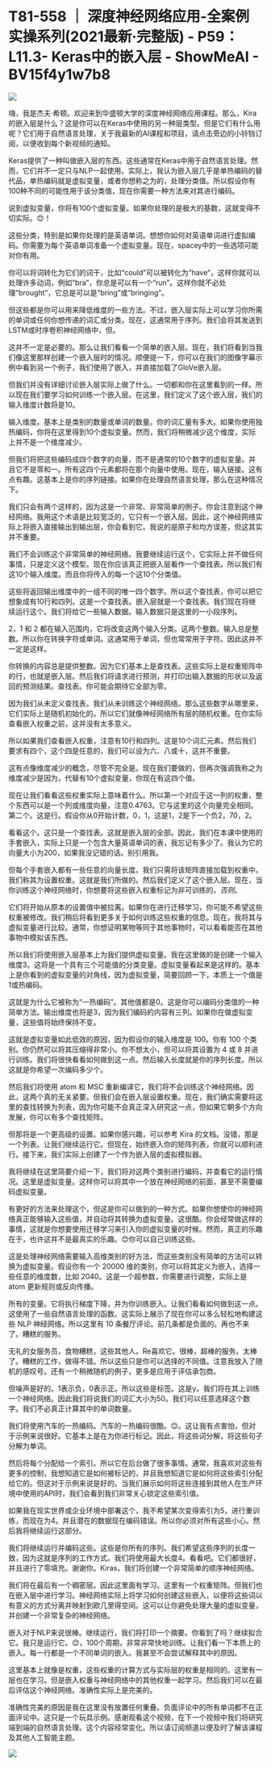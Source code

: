 # T81-558 ｜ 深度神经网络应用-全案例实操系列(2021最新·完整版) - P59：L11.3- Keras中的嵌入层 - ShowMeAI - BV15f4y1w7b8

![](img/6c6a4e57e3618c11a532abc5118438e7_0.png)

嗨，我是杰夫·希顿。欢迎来到华盛顿大学的深度神经网络应用课程。那么，Kira的嵌入层是什么？这是你可以在Keras中使用的另一种层类型。但是它们有什么用呢？它们用于自然语言处理，关于我最新的AI课程和项目，请点击旁边的小铃铛订阅，以便收到每个新视频的通知。

Keras提供了一种叫做嵌入层的东西。这些通常在Keras中用于自然语言处理。然而，它们并不一定只与NLP一起使用。实际上，我认为嵌入层几乎是单热编码的替代品，单热编码就是虚拟变量，或者你想称之为的，处理分类值。所以假设你有100种不同的可能性用于该分类值，现在你需要一种方法来对其进行编码。

说到虚拟变量，你将有100个虚拟变量。如果你处理的是极大的基数，这就变得不切实际。😊！[](img/6c6a4e57e3618c11a532abc5118438e7_2.png)

这些分类，特别是如果你处理的是英语单词。想想你如何对英语单词进行虚拟编码。你需要为每个英语单词准备一个虚拟变量。现在，spacey中的一些选项可能对你有用。

你可以将词转化为它们的词干，比如“could”可以被转化为“have”，这样你就可以处理许多动词，例如“bra”，你总是可以有一个“run”。这样你就不必处理“brought”，它总是可以是“bring”或“bringing”。

但这些都是你可以用来降低维度的一些方法。不过，嵌入层实际上可以学习你所需的单词或任何你想传递的词汇或分类。现在，这通常用于序列。我们会将其发送到LSTM或时序卷积神经网络中，但。

这并不一定是必要的。那么让我们看看一个简单的嵌入层。现在，我们将看到当我们像这里那样创建一个嵌入层时的情况。顺便提一下，你可以在我们的图像字幕示例中看到另一个例子，我们使用了嵌入，并直接加载了GloVe嵌入层。

但我们并没有详细讨论嵌入层实际上做了什么。一切都和你在这里看到的一样。所以现在我们要学习如何训练一个嵌入层。在这里，我们定义了这个嵌入层，我们的输入维度计数将是10。

输入维度。基本上是类别的数量或单词的数量。你的词汇量有多大。如果你使用独热编码，你将在这里得到10个虚拟变量。然而，我们将稍微减少这个维度，实际上并不是一个维度减少。

但我们将把这些编码成四个数字的向量，而不是通常的10个数字的虚拟变量。并且它不是零和一。所有这四个元素都将在那个向量中使用。现在，输入链接。这有点有趣。这基本上是你的序列链接。如果你在处理自然语言处理，那么在这种情况下。

我们只会有两个这样的，因为这是一个非常、非常简单的例子。你会注意到这个神经网络。我用这个术语是比较宽泛的，它只有一个嵌入层。因此，这个神经网络实际上将嵌入直接输出到输出层，你会看到它。我说的是原子和均方误差，但这其实并不重要。

我们不会训练这个非常简单的神经网络。我要继续运行这个，它实际上并不做任何事情，只是定义这个模型。现在你应该真正把嵌入层看作一个查找表。所以我们有这10个输入维度。而且你将传入的每一个这10个分类值。

这些将返回输出维度中的一组不同的唯一四个数字。所以这个查找表，你可以把它想象成有10行和四列。这是一个查找表。嵌入层就是一个查找表。我们现在将继续运行这个。我们将给它一些输入数据。输入数据只是这里的一小段序列。

2，1 和 2 都在输入范围内，它将改变这两个输入分类。这两个整数。输入总是整数。所以你在转换字符或单词。这通常用于单词，但也常常用于字符。因此这并不一定是这样。

你转换的内容总是提供整数。因为它们基本上是查找表。这些实际上是权重矩阵中的行，也就是嵌入层。然后我们将请求进行预测，并打印出输入数据的形状以及返回的预测结果。查找表。你可能会期待它全部为零。

因为我们从未定义查找表。我们从未训练这个神经网络。那么这些数字从哪里来，它们实际上是随机初始化的。所以它们就像神经网络所有层的随机权重。在你实际查看嵌入权重之前，这并没有太多意义。

所以如果我们查看嵌入权重，注意有10行和四列。这是10个词汇元素。然后我们要求有四个，这个四是任意的，我们可以设为六、八或十，这并不重要。

这有点像维度减少的概念，尽管不完全是。现在我们要做的，但再次强调我称之为维度减少是因为，代替有10个虚拟变量，你现在有这四个值。

现在让我们看看这些权重实际上意味着什么。所以第一个对应于这一列的权重，整个东西可以是一个列或维度向量，注意0.4763。它与这里的这个向量完全相同。第二个。这是行。假设你从0开始计数，0，1，这是1，2是下一个负2，70，2。

看看这个。这只是一个查找表。这就是嵌入层的全部。因此，我们在本课中使用的手套嵌入，实际上只是一个包含大量英语单词的表，我忘记有多少了。我认为它的向量大小为200，如果我没记错的话。别引用我。

但每个手套嵌入都有一些任意的向量长度。我们只需将该矩阵直接加载到权重中。我们称其为设置权重。这就是我们所做的。然后我们定义了这个嵌入层。现在，当你训练这个神经网络时，你想要将这些嵌入权重标记为非可训练的，*否则*。

它们将开始从原本的设置值中被拉离。如果你在进行迁移学习，你可能不希望这些权重被修改。我们稍后将看到更多关于如何训练这些权重的信息。现在，我将其与虚拟变量进行比较。通常，你想证明某物等同于其他事物时，可以看看能否在其他事物中模拟该东西。

所以我们将使用嵌入层基本上为我们提供虚拟变量。我在这里做的是创建一个输入维度3。这将是一个具有三个可能值的分类变量。虚拟变量看起来是这样的。基本上是你看到的虚拟变量的对角线，因为虚拟变量，简要回顾一下，本质上一个值是1或热编码。

这就是为什么它被称为“一热编码”。其他值都是0。这是你可以编码分类值的一种简单方法。输出维度也将是3，因为我们编码的内容有三列。如果你在做虚拟变量，这些值将始终保持不变。

这就是虚拟变量如此低效的原因，因为假设你的输入维度是 100。你有 100 个类别。你仍然可以将其压缩得非常小。你不想太小，但可以将其设置为 4 或 8 并进行训练。我们将很快看看如何做到这一点。然后输入长度就是你的序列长度。所以这就是你希望一次编码多少个。

然后我们将使用 atom 和 MSC 重新编译它，我们将不会训练这个神经网络。因此，这两个真的无关紧要。但我们会在嵌入层设置权重。现在，我们确实需要将这里的查找转换为列表，因为你可能不会真正深入研究这一点，但如果它朝多个方向发展，你可以有多个查找矩阵。

但那将是一个更高级的设置。如果你感兴趣，可以参考 Kira 的文档。没错，那是一个列表。让我们继续运行它。但现在，始终嵌入你的矩阵列表，你就可以顺利进行。接下来，我们实际上创建了一个作为嵌入层的虚拟模拟器。

我将继续在这里简要介绍一下，我们将对这两个类别进行编码，并查看它的运行情况。这里是虚拟变量。这样你可以将其中一个放在神经网络的前面，甚至不需要编码虚拟变量。

有更好的方法来处理这个，但这是你可以做到的一种方式。如果你想使你的神经网络真正能够输入这些值，并自动将其转换为虚拟变量。这很酷。你会经常做这样的事情，这就是你想要使用迁移学习来引入你的虚拟变量的时候。然而，真正的乐趣在于，也许这并不是最真实的乐趣。😊你可以自己训练这些。

这是处理神经网络需要输入高维类别的好方法，而这些类别没有简单的方法可以转换为虚拟变量。假设你有一个 20000 维的类别，你可以将其定义为嵌入，选择一些任意的维度数，比如 2040。这是一个超参数，你需要进行调整，实际上是 atom 更新规则或反向传播。

所有的变量。它将执行梯度下降，并为你训练嵌入。让我们看看如何做到这一点。这使用了一些自然语言处理的函数。这实际上展示了现在你可以多么轻松地构建这些 NLP 神经网络。所以这里有 10 条餐厅评论。前几条都是负面的。再也不来了。糟糕的服务。

无礼的女服务员，食物糟糕，这些其他人。Re喜欢它。很棒，超棒的服务。太棒了。糟糕的工作，做得不错。所以这些只是你可以选择的不同值。注意我放入了随机的感叹号。还有一个稍微随机的例子，更多是应用于评估承包商。

但噪声是好的。1表示负，0表示正。所以这些是标签。这是y。我们将在其上训练一个神经网络。因此我们将说我们的词汇大小为50。我们可以任意选择这个数字。我们不必真正计算其中的单词数量。

我们将使用汽车的一热编码。汽车的一热编码很酷。😊。这让我有点害怕，但对于示例来说很好。它基本上是在为你进行标记。因此，将这些词分解，将这些句子分解为单词。

然后将每个分配给一个索引。所以它在后台做了很多事情。通常，我喜欢对这些有更多的控制，我想知道它是如何被标记的，并且我想知道它是如何将这些索引分配给它的。但这对于示例来说是好的。当我们展示如何将这些连接到其他人在生产环境中使用的API时，我们会看到我们非常关心锁定这些索引值。

如果我在现实世界或企业环境中部署这个，我不希望某次变得索引为5，进行重训练，而现在为4。并且潜在的数据现在编码错误。所以你必须对所有这些小心。然后我将继续运行这部分。

我们将继续运行并编码这些。这些是你所有的序列。我们希望这些序列的长度一致，因为这就是序列的工作方式。我们将使用最大长度4。看看吧。它们都很好，并且进行了零填充。谢谢你。Kiras，我们将创建一个非常简单的顺序神经网络。

我们将在最后有一个稠密层。因此这里面有学习。这里有一个权重矩阵。但我们也在嵌入层中进行学习。神经网络实际上将学习如何创建这些嵌入，以便将这些词以有意义的方式分离并映射到欧几里得空间。这可以让你避免处理大量的虚拟变量，并创建一个非常复杂的神经网络。

嵌入对于NLP来说很棒。继续运行，我们将打印一个摘要。你看到了吗？继续拟合它。我只是运行它。😊，100个周期，非常非常快地训练。让我们看一下本质上的嵌入。每一行都是一个不同单词的嵌入。我甚至不会尝试解释其中的原因。

这里基本上就像是权重，这些权重的计算方式与实际层的权重是相同的。这里有一层也在学习。但是嵌入权重与神经网络中的其他权重一起学习。然后我们可以在最后评估这个神经网络。准确性实际上是完美的。

准确性完美的原因是我在这里没有放置任何重叠。负面评论中的所有单词都不在正面评论中。这只是一个玩具示例。感谢观看这个视频，在下一个视频中我们将研究端到端的自然语言处理。这个内容经常变化。所以请订阅频道以便及时了解该课程及其他人工智能主题。

![](img/6c6a4e57e3618c11a532abc5118438e7_4.png)
